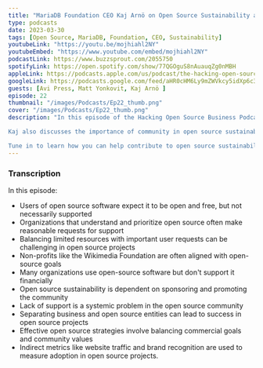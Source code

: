 ```yaml
---
title: "MariaDB Foundation CEO Kaj Arnö on Open Source Sustainability and the Role of Foundations"
type: podcasts
date: 2023-03-30
tags: [Open Source, MariaDB, Foundation, CEO, Sustainability]
youtubeLink: "https://youtu.be/mojhiahl2NY"
youtubeEmbed: "https://www.youtube.com/embed/mojhiahl2NY"
podcastLink: https://www.buzzsprout.com/2055750
spotifyLink: https://open.spotify.com/show/77QGOguS8nAuauqZg0nMBH
appleLink: https://podcasts.apple.com/us/podcast/the-hacking-open-source-business-podcast/id1647254490
googleLink: https://podcasts.google.com/feed/aHR0cHM6Ly9mZWVkcy5idXp6c3Byb3V0LmNvbS8yMDU1NzUwLnJzcw
guests: [Avi Press, Matt Yonkovit, Kaj Arnö ]
episode: 22
thumbnail: "/images/Podcasts/Ep22_thumb.png"
cover: "/images/Podcasts/Ep22_thumb.png"
description: "In this episode of the Hacking Open Source Business Podcast, Scarf CEO Avi Press and HOSS Matt Yonkovit are joined by Kaj Arnö, CEO of the MariaDB Foundation. They discuss the challenges of managing support expectations in open source projects, including balancing limited resources with important user requests, how non-profit organizations like the Wikimedia Foundation align with open-source goals, and why many organizations use open-source software but don't support it financially.

Kaj also discusses the importance of community in open source sustainability and the need for companies to sponsor or promote the software they rely on. Then also delves into the systemic problems in the open source community, the business logic and ethics of open source, and the societal issues contributing to the lack of support. 

Tune in to learn how you can help contribute to open source sustainability."
---
```



###  Transcription  ###

In this episode:
* Users of open source software expect it to be open and free, but not necessarily supported
* Organizations that understand and prioritize open source often make reasonable requests for support
* Balancing limited resources with important user requests can be challenging in open source projects
* Non-profits like the Wikimedia Foundation are often aligned with open-source goals
* Many organizations use open-source software but don't support it financially
* Open source sustainability is dependent on sponsoring and promoting the community
* Lack of support is a systemic problem in the open source community
* Separating business and open source entities can lead to success in open source projects
* Effective open source strategies involve balancing commercial goals and community values
* Indirect metrics like website traffic and brand recognition are used to measure adoption in open source projects.
